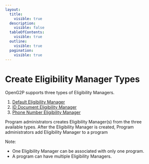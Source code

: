 ```yaml
---
layout:
  title:
    visible: true
  description:
    visible: false
  tableOfContents:
    visible: true
  outline:
    visible: true
  pagination:
    visible: true
---
```


# Create Eligibility Manager Types

OpenG2P supports three types of Eligibility Managers.

1. [Default Eligibility Manager](create-default-eligibility-manager.md)
2. [ID Document Eligibility Manager](copy-of-create-id-document-eligibility-manager.md)
3. [Phone Number Eligibility Manager](create-phone-number-eligibility-manager.md)

Program administrators creates Eligibility Manager(s) from the three available types. After the Eligibility Manager is created, Program administrators add Eligibility Manager to a program

Note:&#x20;

* One Eligibility Manager can be associated with only one program.
* A program can have multiple Eligibility Managers.
